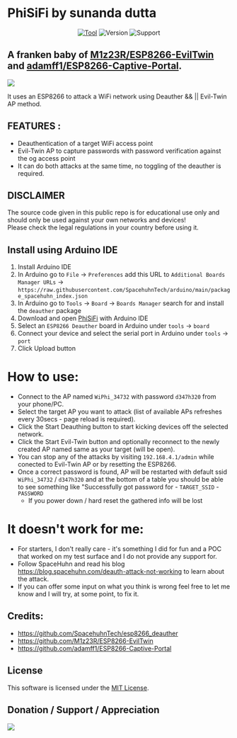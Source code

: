# PhiSiFi by sunanda dutta 
<p align="center">
<a href="https://github.com/p3tr0s/PhiSiFi/"><img title="Tool" src="https://img.shields.io/badge/Tool-PhiSiFi-green"></a>
<img title="Version" src="https://img.shields.io/badge/Version-1.0-green">
<img title="Support" src="https://img.shields.io/badge/Support-No-red">
</p>

## A franken baby of [M1z23R/ESP8266-EvilTwin](https://github.com/M1z23R/ESP8266-EvilTwin) and [adamff1/ESP8266-Captive-Portal](https://github.com/adamff1/ESP8266-Captive-Portal).

<img src="https://user-images.githubusercontent.com/32341044/202444452-3e7c9ab0-1643-4996-8319-18b8c25544fa.jpg"></img><br>

It uses an ESP8266 to attack a WiFi network using Deauther && || Evil-Twin AP method.

## FEATURES :
* Deauthentication of a target WiFi access point
* Evil-Twin AP to capture passwords with password verification against the og access point
* It can do both attacks at the same time, no toggling of the deauther is required. 

## DISCLAIMER
The source code given in this public repo is for educational use only and should only be used against your own networks and devices!<br>
Please check the legal regulations in your country before using it.

## Install using Arduino IDE
1. Install Arduino IDE
2. In Arduino go to `File` -> `Preferences` add this URL to `Additional Boards Manager URLs` ->
   `https://raw.githubusercontent.com/SpacehuhnTech/arduino/main/package_spacehuhn_index.json`  
3. In Arduino go to `Tools` -> `Board` -> `Boards Manager` search for and install the `deauther` package  
4. Download and open [PhiSiFi](https://github.com/p3tr0s/PhiSiFi/blob/main/ESP8266_PhiSiFi.ino) with Arduino IDE
6. Select an `ESP8266 Deauther` board in Arduino under `tools` -> `board`
7. Connect your device and select the serial port in Arduino under `tools` -> `port`
8. Click Upload button

# How to use:
- Connect to the AP named `WiPhi_34732` with password `d347h320` from your phone/PC.
- Select the target AP you want to attack (list of available APs refreshes every 30secs - page reload is required).
- Click the Start Deauthing button to start kicking devices off the selected network.
- Click the Start Evil-Twin button and optionally reconnect to the newly created AP named same as your target (will be open).
- You can stop any of the attacks by visiting `192.168.4.1/admin` while conected to Evil-Twin AP or by resetting the ESP8266.
- Once a correct password is found, AP will be restarted with default ssid `WiPhi_34732` / `d347h320` and at the bottom of a table you should be able to see something like "Successfully got password for - `TARGET_SSID` - `PASSWORD`
   - If you power down / hard reset the gathered info will be lost
 
# It doesn't work for me:
- For starters, I don't really care - it's something I did for fun and a POC that worked on my test surface and I do not provide any support for.
- Follow SpaceHuhn and read his blog https://blog.spacehuhn.com/deauth-attack-not-working to learn about the attack.
- If you can offer some input on what you think is wrong feel free to let me know and I will try, at some point, to fix it.

## Credits:
* https://github.com/SpacehuhnTech/esp8266_deauther
* https://github.com/M1z23R/ESP8266-EvilTwin
* https://github.com/adamff1/ESP8266-Captive-Portal

## License 
This software is licensed under the [MIT License](https://opensource.org/licenses/MIT).

## Donation / Support / Appreciation
<a href="https://www.buymeacoffee.com/p3tr0s"><img src="https://static.vecteezy.com/system/resources/previews/025/222/157/original/shawarma-sandwich-isolated-on-transparent-background-png.png"></a>
